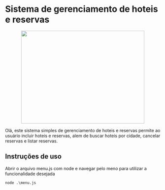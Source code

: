# Sistema de gerenciamento de hoteis e reservas

<div align="center">
  <img src="https://i.imgur.com/2eJWVFu_d.webp?maxwidth=760&fidelity=grand" width="400" height="300">
</div>

Olá, este sistema simples de gerenciamento de hoteis e reservas permite ao usuário incluir hoteis e reservas, alem de buscar hoteis por cidade, cancelar reservas e listar reservas.

## Instruções de uso

Abrir o arquivo menu.js com node e navegar pelo meno para utilizar a funcionalidade desejada

```terminal
node .\menu.js

```

